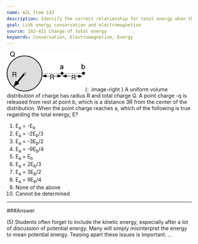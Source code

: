 ```yaml
---
name: A2L Item 132
description: Identify the correct relationship for total energy when the distance between charges changes upon release.
goal: Link energy conservation and electromagnetism
source: 283-421 Change of total energy
keywords: Conservation, Electromagnetism, Energy
---
```


![Item132_fig1.gif](../images/Item132_fig1.gif){: .image-right } A
uniform volume distribution of charge has radius R and total charge Q. 
A point charge -q is released from rest at point b, which is a distance
3R from the center of the distribution. When the point charge reaches a,
which of the following is true regarding the total energy, E?

1.  E<sub>a</sub> = -E<sub>b</sub>
2. E<sub>a</sub> = -2E<sub>b</sub>/3
3. E<sub>a</sub> = -3E<sub>b</sub>/2
4. E<sub>a</sub> = -9E<sub>b</sub>/4
5. E<sub>a</sub> = E<sub>b</sub>
6. E<sub>a</sub> = 2E<sub>b</sub>/3
7. E<sub>a</sub> = 3E<sub>b</sub>/2
8. E<sub>a</sub> = 9E<sub>b</sub>/4
9. None of the above
10. Cannot be determined


<hr/>

###Answer 

(5) Students often forget to include the kinetic energy,
especially after a lot of discussion of potential energy. Many will
simply misinterpret the energy to mean potential energy. Teasing apart
these issues is important.
...

